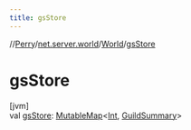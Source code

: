 ```yaml
---
title: gsStore
---
```

//[Perry](../../../index.html)/[net.server.world](../index.html)/[World](index.html)/[gsStore](gs-store.html)



# gsStore



[jvm]\
val [gsStore](gs-store.html): [MutableMap](https://kotlinlang.org/api/latest/jvm/stdlib/kotlin.collections/-mutable-map/index.html)&lt;[Int](https://kotlinlang.org/api/latest/jvm/stdlib/kotlin/-int/index.html), [GuildSummary](../../net.server.guild/-guild-summary/index.html)&gt;




